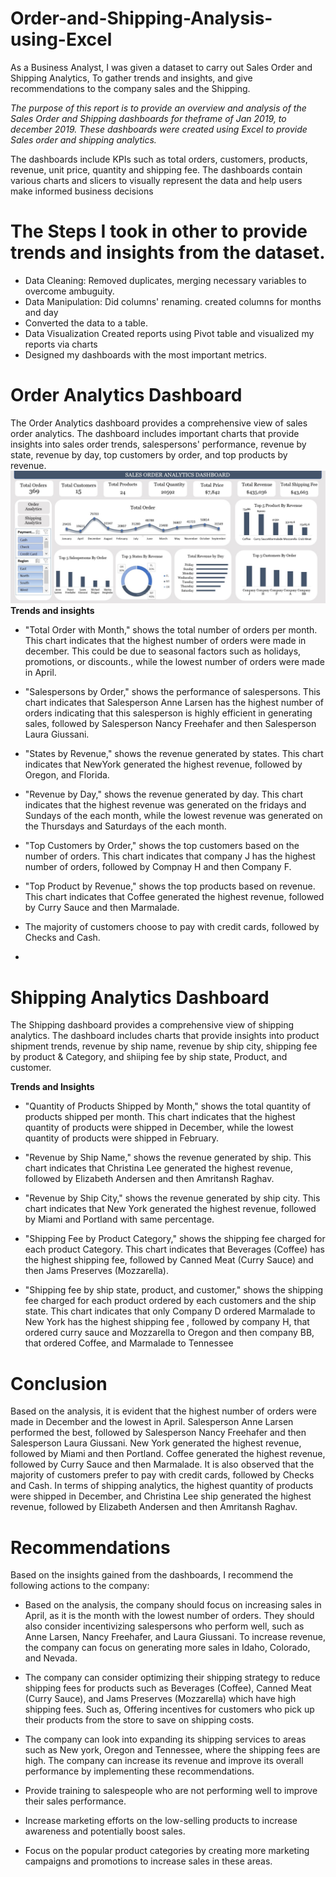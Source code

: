 # Order-and-Shipping-Analysis-using-Excel

As a Business Analyst, I was given a dataset to carry out Sales Order and Shipping Analytics, To gather trends and insights, and give recommendations to the company sales and the Shipping. 

*The purpose of this report is to provide an overview and analysis of the Sales Order and Shipping dashboards for theframe of Jan 2019, to december 2019. These dashboards were created using Excel to provide Sales order and shipping analytics.*

The dashboards include KPIs such as total orders, customers, products, revenue, unit price, quantity and shipping fee. 
The dashboards contain various charts and slicers to visually represent the data and help users make informed business decisions

# The Steps I took in other to provide trends and insights from the dataset.

* Data Cleaning: Removed duplicates, merging necessary variables to overcome ambuguity. 
* Data Manipulation: Did columns' renaming. created columns for months and day
* Converted the data to a table.
* Data Visualization Created reports using Pivot table and visualized my reports via charts
* Designed my dashboards with the most  important metrics.

# Order Analytics Dashboard

The Order Analytics dashboard provides a comprehensive view of sales order analytics. The dashboard includes important charts that provide insights into sales order trends, salespersons' performance, revenue by state, revenue by day, top customers by order, and top products by revenue.
![Sales Order Dashboard](https://github.com/rajikudusadewale/Order-and-Shipping-Analysis-using-Excel/blob/main/Sales%20Order%20Dashboard.png)
**Trends and insights**

* "Total Order with Month," shows the total number of orders per month. This chart indicates that the highest number of orders were made in december. This could be due to seasonal factors such as holidays, promotions, or discounts., while the lowest number of orders were made in April.

* "Salespersons by Order," shows the performance of salespersons. This chart indicates that Salesperson Anne Larsen has the highest number of orders indicating that this salesperson is highly efficient in generating sales, followed by Salesperson Nancy Freehafer and then Salesperson Laura Giussani. 

* "States by Revenue," shows the revenue generated by states. This chart indicates that NewYork generated the highest revenue, followed by Oregon, and Florida.

* "Revenue by Day," shows the revenue generated by day. This chart indicates that the highest revenue was generated on the fridays and Sundays of the each month, while the lowest revenue was generated on the Thursdays and Saturdays of the each month.

* "Top Customers by Order," shows the top customers based on the number of orders. This chart indicates that company J has the highest number of orders, followed by Compnay H and then Company F.

* "Top Product by Revenue," shows the top products based on revenue. This chart indicates that Coffee generated the highest revenue, followed by Curry Sauce and then Marmalade.

* The majority of customers choose to pay with credit cards, followed by Checks and Cash. 
* 
# Shipping Analytics Dashboard

The Shipping dashboard provides a comprehensive view of shipping analytics. The dashboard includes charts that provide insights into product shipment trends, revenue by ship name, revenue by ship city, shipping fee by product & Category, and shiiping fee by ship state, Product, and customer.

**Trends and Insights**

* "Quantity of Products Shipped by Month," shows the total quantity of products shipped per month. This chart indicates that the highest quantity of products were shipped in December, while the lowest quantity of products were shipped in February.

* "Revenue by Ship Name," shows the revenue generated by ship. This chart indicates that Christina Lee generated the highest revenue, followed by Elizabeth Andersen and then Amritansh Raghav.

* "Revenue by Ship City," shows the revenue generated by ship city. This chart indicates that New York generated the highest revenue, followed by Miami and Portland with same percentage.

* "Shipping Fee by Product Category," shows the shipping fee charged for each product Category. This chart indicates that Beverages (Coffee) has the highest shipping fee, followed by Canned Meat (Curry Sauce) and then Jams Preserves (Mozzarella).

* "Shipping fee by ship state, product, and customer," shows the shipping fee charged for each product ordered by each customers and the ship state. This chart indicates that only Company D ordered Marmalade to New York  has the highest shipping fee , followed by company H, that ordered curry sauce and Mozzarella to Oregon  and then company BB, that ordered Coffee, and Marmalade to Tennessee 

# Conclusion 

Based on the analysis, it is evident that the highest number of orders were made in December and the lowest in April. Salesperson Anne Larsen performed the best, followed by Salesperson Nancy Freehafer and then Salesperson Laura Giussani. New York generated the highest revenue, followed by Miami and then Portland. Coffee generated the highest revenue, followed by Curry Sauce and then Marmalade. 
It is also observed that the majority of customers prefer to pay with credit cards, followed by Checks and Cash. In terms of shipping analytics, the highest quantity of products were shipped in December, and Christina Lee ship generated the highest revenue, followed by Elizabeth Andersen and then Amritansh Raghav.

# Recommendations

Based on the insights gained from the dashboards, I recommend the following actions to the company:

* Based on the analysis, the company should focus on increasing sales in April, as it is the month with the lowest number of orders. They should also consider incentivizing salespersons who perform well, such as Anne Larsen, Nancy Freehafer, and Laura Giussani. To increase revenue, the company can focus on generating more sales in Idaho, Colorado, and Nevada.

* The company can consider optimizing their shipping strategy to reduce shipping fees for products such as Beverages (Coffee), Canned Meat (Curry Sauce), and Jams Preserves (Mozzarella) which have high shipping fees. Such as, Offering incentives for customers who pick up their products from the store to save on shipping costs.

* The company can look into expanding its shipping services to areas such as New york, Oregon and Tennessee, where the shipping fees are high. The company can increase its revenue and improve its overall performance by implementing these recommendations.

* Provide training to salespeople who are not performing well to improve their sales performance.

* Increase marketing efforts on the low-selling products to increase awareness and potentially boost sales.

* Focus on the popular product categories by creating more marketing campaigns and promotions to increase sales in these areas.
